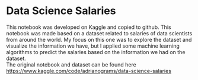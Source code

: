 # Data Science Salaries
This notebook was developed on Kaggle and copied to github. This notebook was made based on a dataset related to salaries of data scientists from around the world. My focus on this one was to explore the dataset and visualize the information we have, but I applied some machine learning algorithms to predict the salaries based on the information we had on the dataset.\
The original notebook and dataset can be found here https://www.kaggle.com/code/adrianograms/data-science-salaries

